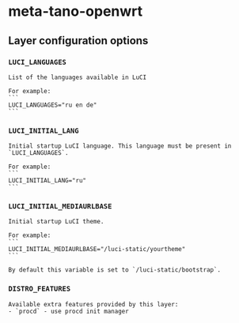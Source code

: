 # meta-tano-openwrt

## Layer configuration options

### `LUCI_LANGUAGES`

	List of the languages available in LuCI

	For example:
	```
	LUCI_LANGUAGES="ru en de"
	```

### `LUCI_INITIAL_LANG`

	Initial startup LuCI language. This language must be present in `LUCI_LANGUAGES`.

	For example:
	```
	LUCI_INITIAL_LANG="ru"
	```

### `LUCI_INITIAL_MEDIAURLBASE`

	Initial startup LuCI theme.

	For example:
	```
	LUCI_INITIAL_MEDIAURLBASE="/luci-static/yourtheme"
	```

	By default this variable is set to `/luci-static/bootstrap`.

### `DISTRO_FEATURES`

	Available extra features provided by this layer:
	- `procd` - use procd init manager
